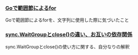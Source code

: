### [Goで範囲節によるfor](https://github.com/DaisukeKarasawa/go/tree/master/for_range)

Goで範囲節によるforを、文字列に使用した際に気づいたこと

### [sync.WaitGroupとclose()の違い、お互いの依存関係](https://github.com/DaisukeKarasawa/go/tree/master/goroutine_prg)

sync.WaitGroupとclose()の使い方に関する、自分なりの解釈